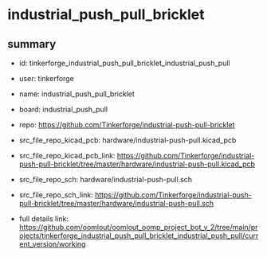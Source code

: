 # industrial_push_pull_bricklet
 
## summary 
* id: tinkerforge_industrial_push_pull_bricklet_industrial_push_pull
* user: tinkerforge
* name: industrial_push_pull_bricklet
* board: industrial_push_pull
* repo: https://github.com/Tinkerforge/industrial-push-pull-bricklet
* src_file_repo_kicad_pcb: hardware/industrial-push-pull.kicad_pcb
* src_file_repo_kicad_pcb_link: https://github.com/Tinkerforge/industrial-push-pull-bricklet/tree/master/hardware/industrial-push-pull.kicad_pcb


* src_file_repo_sch: hardware/industrial-push-pull.sch
* src_file_repo_sch_link: https://github.com/Tinkerforge/industrial-push-pull-bricklet/tree/master/hardware/industrial-push-pull.sch
* full details link: https://github.com/oomlout/oomlout_oomp_project_bot_v_2/tree/main/projects/tinkerforge_industrial_push_pull_bricklet_industrial_push_pull/current_version/working  







